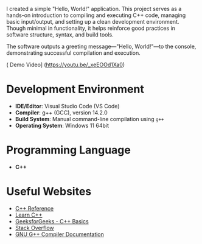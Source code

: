 I created a simple "Hello, World!" application. This project serves as a hands-on introduction to compiling and executing C++ code, managing basic input/output, and setting up a clean development environment. Though minimal in functionality, it helps reinforce good practices in software structure, syntax, and build tools.

The software outputs a greeting message—"Hello, World!"—to the console, demonstrating successful compilation and execution.

( Demo Video]  (https://youtu.be/_xeEOOd1Xa0)

# Development Environment

- **IDE/Editor**: Visual Studio Code (VS Code)  
- **Compiler**: g++ (GCC), version 14.2.0  
- **Build System**: Manual command-line compilation using `g++`  
- **Operating System**:  Windows 11 64bit

# Programming Language

- **C++** 

# Useful Websites

* [C++ Reference](https://en.cppreference.com/)
* [Learn C++](https://www.learncpp.com/)
* [GeeksforGeeks - C++ Basics](https://www.geeksforgeeks.org/c-plus-plus/)
* [Stack Overflow](https://stackoverflow.com/)
* [GNU G++ Compiler Documentation](https://gcc.gnu.org/onlinedocs/gcc-11.1.0/gcc/)
